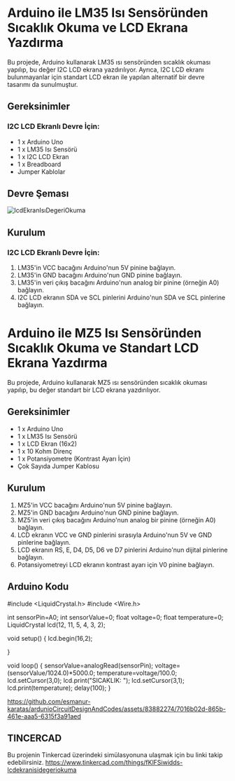 # Arduino ile LM35 Isı Sensöründen Sıcaklık Okuma ve LCD Ekrana Yazdırma

Bu projede, Arduino kullanarak LM35 ısı sensöründen sıcaklık okuması yapılıp, bu değer I2C LCD ekrana yazdırılıyor. Ayrıca, I2C LCD ekranı bulunmayanlar için standart LCD ekran ile yapılan alternatif bir devre tasarımı da sunulmuştur.

## Gereksinimler

### I2C LCD Ekranlı Devre İçin:
- 1 x Arduino Uno
- 1 x LM35 Isı Sensörü
- 1 x I2C LCD Ekran
- 1 x Breadboard
- Jumper Kablolar


## Devre Şeması

![lcdEkranIsıDegeriOkuma](https://github.com/esmanur-karatas/ardunioCircuitDesignAndCodes/assets/83882274/ab37619e-0ce5-4027-9f76-877181151770)


## Kurulum

### I2C LCD Ekranlı Devre İçin:

1. LM35'in VCC bacağını Arduino'nun 5V pinine bağlayın.
2. LM35'in GND bacağını Arduino'nun GND pinine bağlayın.
3. LM35'in veri çıkış bacağını Arduino'nun analog bir pinine (örneğin A0) bağlayın.
4. I2C LCD ekranın SDA ve SCL pinlerini Arduino'nun SDA ve SCL pinlerine bağlayın.

# Arduino ile MZ5 Isı Sensöründen Sıcaklık Okuma ve Standart LCD Ekrana Yazdırma

Bu projede, Arduino kullanarak MZ5 ısı sensöründen sıcaklık okuması yapılıp, bu değer standart bir LCD ekrana yazdırılıyor.

## Gereksinimler

- 1 x Arduino Uno
- 1 x LM35 Isı Sensörü
- 1 x LCD Ekran (16x2)
- 1 x 10 Kohm Direnç
- 1 x Potansiyometre (Kontrast Ayarı İçin)
- Çok Sayıda Jumper Kablosu



## Kurulum

1. MZ5'in VCC bacağını Arduino'nun 5V pinine bağlayın.
2. MZ5'in GND bacağını Arduino'nun GND pinine bağlayın.
3. MZ5'in veri çıkış bacağını Arduino'nun analog bir pinine (örneğin A0) bağlayın.
4. LCD ekranın VCC ve GND pinlerini sırasıyla Arduino'nun 5V ve GND pinlerine bağlayın.
5. LCD ekranın RS, E, D4, D5, D6 ve D7 pinlerini Arduino'nun dijital pinlerine bağlayın.
6. Potansiyometreyi LCD ekranın kontrast ayarı için V0 pinine bağlayın.

## Arduino Kodu
#include <LiquidCrystal.h>
#include <Wire.h>

int sensorPin=A0;
int sensorValue=0;
float voltage=0;
float temperature=0;
LiquidCrystal lcd(12, 11, 5, 4, 3, 2);

void setup() {
lcd.begin(16,2);

}

void loop() {
sensorValue=analogRead(sensorPin);
voltage=(sensorValue/1024.0)*5000.0;
temperature=voltage/100.0;
lcd.setCursor(3,0);
lcd.print("SICAKLIK: ");
lcd.setCursor(3,1);
lcd.print(temperature);
delay(100);
}


https://github.com/esmanur-karatas/ardunioCircuitDesignAndCodes/assets/83882274/7016b02d-865b-461e-aaa5-6315f3a91aed


## TINCERCAD
Bu projenin Tinkercad üzerindeki simülasyonuna ulaşmak için bu linki takip edebilirsiniz.
https://www.tinkercad.com/things/fKlFSiwidds-lcdekranisidegeriokuma
